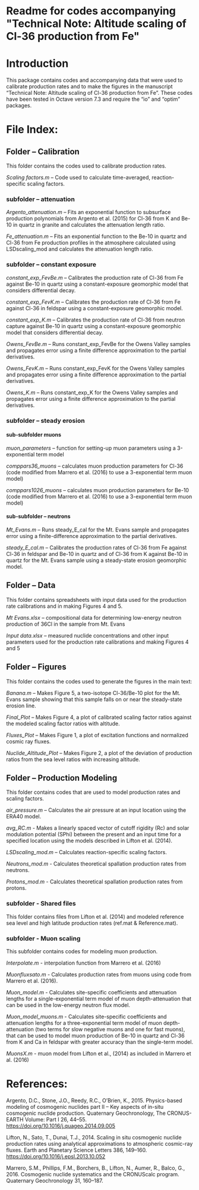 # Readme for codes accompanying "Technical Note: Altitude scaling of Cl-36 production from Fe"

# Introduction 
This package contains codes and accompanying data that were used to calibrate production rates and to make the figures in the manuscript “Technical Note: Altitude scaling of Cl-36 production from Fe”. These codes have been tested in Octave version 7.3 and require the “io” and “optim” packages.
 
# File Index:
## Folder – Calibration
This folder contains the codes used to calibrate production rates. 

_Scaling factors.m_ – Code used to calculate time-averaged, reaction-specific scaling factors. 

### subfolder – attenuation
_Argento_attenuation.m_ – Fits an exponential function to subsurface production polynomials from Argento et al. (2015) for Cl-36 from K and Be-10 in quartz in granite and calculates the attenuation length ratio.

_Fe_attenuation.m_ – Fits an exponential function to the Be-10 in quartz and Cl-36 from Fe production profiles in the atmosphere calculated using LSDscaling_mod and calculates the attenuation length ratio.  

### subfolder – constant exposure
_constant_exp_FevBe.m_ – Calibrates the production rate of Cl-36 from Fe against Be-10 in quartz using a constant-exposure geomorphic model that considers differential decay. 

_constant_exp_FevK.m_ – Calibrates the production rate of Cl-36 from Fe against Cl-36 in feldspar using a constant-exposure geomorphic model.

_constant_exp_K.m_ – Calibrates the production rate of Cl-36 from neutron capture against Be-10 in quartz using a constant-exposure geomorphic model that considers differential decay.

_Owens_FevBe.m_ – Runs constant_exp_FevBe for the Owens Valley samples and propagates error using a finite difference approximation to the partial derivatives. 

_Owens_FevK.m_ – Runs constant_exp_FevK for the Owens Valley samples and propagates error using a finite difference approximation to the partial derivatives. 

_Owens_K.m_ – Runs constant_exp_K for the Owens Valley samples and propagates error using a finite difference approximation to the partial derivatives. 

### subfolder – steady erosion
#### sub-subfolder muons
_muon_parameters_ – function for setting-up muon parameters using a 3-exponential term model

_comppars36_muons_ – calculates muon production parameters for Cl-36 (code modified from Marrero et al. (2016) to use a 3-exponential term muon model)

_comppars1026_muons_ – calculates muon production parameters for Be-10 (code modified from Marrero et al. (2016) to use a 3-exponential term muon model)

#### sub-subfolder – neutrons
_Mt_Evans.m_ – Runs steady_E_cal for the Mt. Evans sample and propagates error using a finite-difference approximation to the partial derivatives. 

_steady_E_cal.m_ – Calibrates the production rates of Cl-36 from Fe against Cl-36 in feldspar and Be-10 in quartz and of Cl-36 from K against Be-10 in quartz for the Mt. Evans sample using a steady-state erosion geomorphic model.

## Folder – Data
This folder contains spreadsheets with input data used for the production rate calibrations and in making Figures 4 and 5.  

_Mt Evans.xlsx_ – compositional data for determining low-energy neutron production of 36Cl in the sample from Mt. Evans

_Input data.xlsx_ – measured nuclide concentrations and other input parameters used for the production rate calibrations and making Figures 4 and 5 

## Folder – Figures
This folder contains the codes used to generate the figures in the main text:

_Banana.m_ – Makes Figure 5, a two-isotope Cl-36/Be-10 plot for the Mt. Evans sample showing that this sample falls on or near the steady-state erosion line. 

_Final_Plot_ – Makes Figure 4, a plot of calibrated scaling factor ratios against the modeled scaling factor ratios with altitude. 

_Fluxes_Plot_ – Makes Figure 1, a plot of excitation functions and normalized cosmic ray fluxes.

_Nuclide_Altitude_Plot_ – Makes Figure 2, a plot of the deviation of production ratios from the sea level ratios with increasing altitude. 

## Folder – Production Modeling
This folder contains codes that are used to model production rates and scaling factors. 

_air_pressure.m_ – Calculates the air pressure at an input location using the ERA40 model.   

_avg_RC.m_ - Makes a linearly spaced vector of cutoff rigidity (Rc) and solar modulation potential (SPhi) between the present and an input time for a specified location using the models described in Lifton et al. (2014).

_LSDscaling_mod.m_ – Calculates reaction-specific scaling factors.   

_Neutrons_mod.m_ - Calculates theoretical spallation production rates from neutrons.

_Protons_mod.m_ - Calculates theoretical spallation production rates from protons. 

### subfolder - Shared files
This folder contains files from Lifton et al. (2014) and modeled reference sea level and high latitude production rates (ref.mat & Reference.mat). 

### subfolder - Muon scaling
This subfolder contains codes for modeling muon production.

_Interpolate.m_ - interpolation function from Marrero et al. (2016)

_Muonfluxsato.m_ - Calculates production rates from muons using code from Marrero et al. (2016).

_Muon_model.m_ - Calculates site-specific coefficients and attenuation lengths for a single-exponential term model of muon depth-attenuation that can be used in the low-energy neutron flux model. 

_Muon_model_muons.m_ - Calculates site-specific coefficients and attenuation lengths for a three-exponential term model of muon depth-attenuation (two terms for slow negative muons and one for fast muons), that can be used to model muon production of Be-10 in quartz and Cl-36 from K and Ca in feldspar with greater accuracy than the single-term model. 

_MuonsX.m_ - muon model from Lifton et al., (2014) as included in Marrero et al. (2016) 

# References:
Argento, D.C., Stone, J.O., Reedy, R.C., O’Brien, K., 2015. Physics-based modeling of cosmogenic nuclides part II – Key aspects of in-situ cosmogenic nuclide production. Quaternary Geochronology, The CRONUS-EARTH Volume: Part I 26, 44–55. https://doi.org/10.1016/j.quageo.2014.09.005

Lifton, N., Sato, T., Dunai, T.J., 2014. Scaling in situ cosmogenic nuclide production rates using analytical approximations to atmospheric cosmic-ray fluxes. Earth and Planetary Science Letters 386, 149–160. https://doi.org/10.1016/j.epsl.2013.10.052

Marrero, S.M., Phillips, F.M., Borchers, B., Lifton, N., Aumer, R., Balco, G., 2016. Cosmogenic nuclide systematics and the CRONUScalc program. Quaternary Geochronology 31, 160–187.



